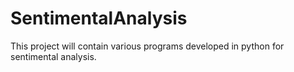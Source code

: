 # SentimentalAnalysis
This project will contain various programs developed in python for sentimental analysis. 
